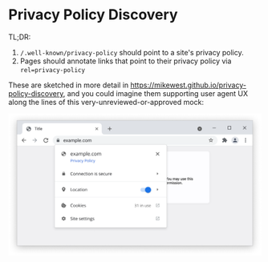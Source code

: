 Privacy Policy Discovery
========================

TL;DR:

1.  `/.well-known/privacy-policy` should point to a site's privacy policy.
2.  Pages should annotate links that point to their privacy policy via `rel=privacy-policy`

These are sketched in more detail in <https://mikewest.github.io/privacy-policy-discovery>, and you could imagine them supporting user agent UX along the lines of this very-unreviewed-or-approved mock:

![A mock of Chrome's page info bubble with a subtle "Privacy Policy" link](./image.png)
